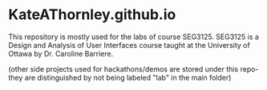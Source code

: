 # KateAThornley.github.io
This repository is mostly used for the labs of course SEG3125. 
SEG3125 is a Design and Analysis of User Interfaces course taught at the University of Ottawa by Dr. Caroline Barriere.

(other side projects used for hackathons/demos are stored under this repo- they are distinguished by not being labeled "lab" in the main folder) 
